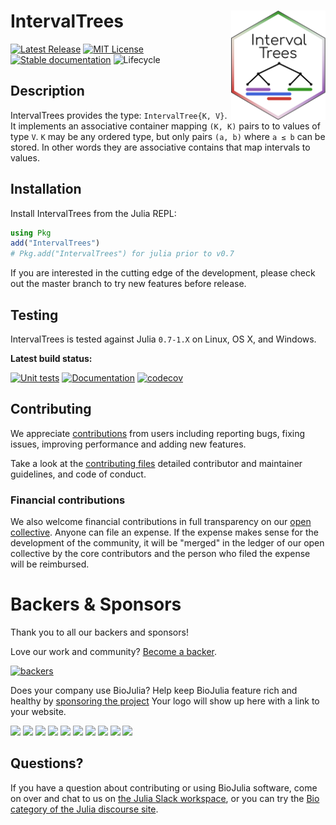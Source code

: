 <h1><img align="right" src="./docs/src/assets/logo.svg" width="30%" /> IntervalTrees</h1>

[![Latest Release](https://img.shields.io/github/release/BioJulia/IntervalTrees.jl.svg)](https://github.com/BioJulia/IntervalTrees.jl/releases/latest)
[![MIT License](https://img.shields.io/badge/license-MIT-green.svg)](https://github.com/BioJulia/IntervalTrees.jl/blob/master/LICENSE)
[![Stable documentation](https://img.shields.io/badge/docs-stable-blue.svg)](https://biojulia.github.io/IntervalTrees.jl/stable)
![Lifecycle](https://img.shields.io/badge/lifecycle-stable-green.svg)


## Description

IntervalTrees provides the type: `IntervalTree{K, V}`.
It implements an associative container mapping `(K, K)` pairs to to values of type `V`.
`K` may be any ordered type, but only pairs `(a, b)` where `a ≤ b` can be stored.
In other words they are associative contains that map intervals to values.


## Installation

Install IntervalTrees from the Julia REPL:

```julia
using Pkg
add("IntervalTrees")
# Pkg.add("IntervalTrees") for julia prior to v0.7
```

If you are interested in the cutting edge of the development, please check out
the master branch to try new features before release.


## Testing

IntervalTrees is tested against Julia `0.7-1.X` on Linux, OS X, and Windows.

**Latest build status:**

[![Unit tests](https://github.com/BioJulia/IntervalTrees.jl/workflows/Unit%20tests/badge.svg?branch=master)](https://github.com/BioJulia/IntervalTrees.jl/actions?query=workflow%3A%22Unit+tests%22+branch%3Amaster)
[![Documentation](https://github.com/BioJulia/IntervalTrees.jl/workflows/Documentation/badge.svg?branch=master)](https://github.com/BioJulia/IntervalTrees.jl/actions?query=workflow%3ADocumentation+branch%3Amaster)
[![codecov](https://codecov.io/gh/BioJulia/IntervalTrees.jl/branch/master/graph/badge.svg)](https://codecov.io/gh/BioJulia/IntervalTrees.jl)


## Contributing

We appreciate [contributions](https://github.com/BioJulia/IntervalTrees.jl/graphs/contributors) from users including reporting bugs, fixing issues, improving performance and adding new features.

Take a look at the [contributing files](https://github.com/BioJulia/Contributing) detailed contributor and maintainer guidelines, and code of conduct.


### Financial contributions

We also welcome financial contributions in full transparency on our
[open collective](https://opencollective.com/biojulia).
Anyone can file an expense. If the expense makes sense for the development
of the community, it will be "merged" in the ledger of our open collective by
the core contributors and the person who filed the expense will be reimbursed.


# Backers & Sponsors

Thank you to all our backers and sponsors!

Love our work and community? [Become a backer](https://opencollective.com/biojulia#backer).

[![backers](https://opencollective.com/biojulia/backers.svg?width=890)](https://opencollective.com/biojulia#backers)

Does your company use BioJulia? Help keep BioJulia feature rich and healthy by
[sponsoring the project](https://opencollective.com/biojulia#sponsor)
Your logo will show up here with a link to your website.

[![](https://opencollective.com/biojulia/sponsor/0/avatar.svg)](https://opencollective.com/biojulia/sponsor/0/website)
[![](https://opencollective.com/biojulia/sponsor/1/avatar.svg)](https://opencollective.com/biojulia/sponsor/1/website)
[![](https://opencollective.com/biojulia/sponsor/2/avatar.svg)](https://opencollective.com/biojulia/sponsor/2/website)
[![](https://opencollective.com/biojulia/sponsor/3/avatar.svg)](https://opencollective.com/biojulia/sponsor/3/website)
[![](https://opencollective.com/biojulia/sponsor/4/avatar.svg)](https://opencollective.com/biojulia/sponsor/4/website)
[![](https://opencollective.com/biojulia/sponsor/5/avatar.svg)](https://opencollective.com/biojulia/sponsor/5/website)
[![](https://opencollective.com/biojulia/sponsor/6/avatar.svg)](https://opencollective.com/biojulia/sponsor/6/website)
[![](https://opencollective.com/biojulia/sponsor/7/avatar.svg)](https://opencollective.com/biojulia/sponsor/7/website)
[![](https://opencollective.com/biojulia/sponsor/8/avatar.svg)](https://opencollective.com/biojulia/sponsor/8/website)
[![](https://opencollective.com/biojulia/sponsor/9/avatar.svg)](https://opencollective.com/biojulia/sponsor/9/website)


## Questions?

If you have a question about contributing or using BioJulia software, come on over and chat to us on [the Julia Slack workspace](https://julialang.org/slack/), or you can try the [Bio category of the Julia discourse site](https://discourse.julialang.org/c/domain/bio).
